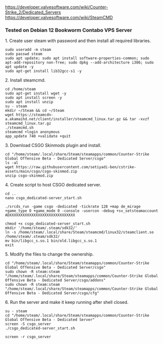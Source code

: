 https://developer.valvesoftware.com/wiki/Counter-Strike_2/Dedicated_Servers
https://developer.valvesoftware.com/wiki/SteamCMD

### Tested on Debian 12 Bookworm Contabo VPS Server

<p>1. Create user steam with password and then install all required libraries.</p>

```
sudo useradd -m steam
sudo passwd steam
sudo apt update; sudo apt install software-properties-common; sudo apt-add-repository non-free; sudo dpkg --add-architecture i386; sudo apt update -y
sudo apt-get install lib32gcc-s1 -y
```

<p>2. Install steamcmd.</p>

```
cd /home/steam
sudo apt-get install wget -y
sudo apt install screen -y
sudo apt install unzip
su - steam
mkdir ~/Steam && cd ~/Steam
wget https://steamcdn-a.akamaihd.net/client/installer/steamcmd_linux.tar.gz && tar -xvzf steamcmd_linux.tar.gz
./steamcmd.sh
steamcmd +login anonymous
app_update 740 +validate +quit
```

<p>3. Download CSGO Skinmods plugin and install.</p>

```
cd "/home/steam/.local/share/Steam/steamapps/common/Counter-Strike Global Offensive Beta - Dedicated Server/csgo"
ls -al
wget https://raw.githubusercontent.com/setiyadi-ben/cstrike-assets/main/csgo/csgo-skinmod.zip
unzip csgo-skinmod.zip
```

<p>4. Create script to host CSGO dedicated server.</p>

```
cd ..
nano csgo_dedicated-server_start.sh
```
```
./srcds_run -game csgo -dedicated -tickrate 128 +map de_mirage +game_type 0 +game_mode 0 -console -usercon -debug +sv_setsteamaccount ADXXXXXXXXXXXXXXXXXXXXXXXXXXXXXX
```
<!-- ./srcds_run -game csgo -dedicated -tickrate 128 +map de_mirage +game_type 0 +game_mode 1 -console -usercon +exec server.cfg -port 27016 +sv_setsteamaccount 60533DAB98B23DC2E8CDE8725130DBFB -->
```
chmod +x csgo_dedicated-server_start.sh
mkdir '/home/steam/.steam/sdk32/'
ln -s /home/steam/.local/share/Steam/steamcmd/linux32/steamclient.so /home/steam/.steam/sdk32/
mv bin/libgcc_s.so.1 bin/old.libgcc_s.so.1
exit
```
<!-- sudo dpkg --add-architecture i386 && sudo apt update
sudo apt-get update && apt install -y gdb libcurl4:i386 lib32ncurses6 libtinfo6:i386 lib32stdc++6 lib32gcc-s1
cd /home/steam/.local/share/Steam/steamapps/common/Counter-Strike\ Global\ Offensive\ Beta\ -\ Dedicated\ Server
ls -al bin/libgcc_s.so.1
mv bin/libgcc_s.so.1 bin/old.libgcc_s.so.1

copy "mods" from local repository to vm/docker repository at
cd /home/steam/.local/share/Steam/steamapps/common/Counter-Strike\ Global\ Offensive\ Beta\ -\ Dedicated\ Server/csgo -->

<p>5. Modify the files to change the ownership.</p>

```
cd "/home/steam/.local/share/Steam/steamapps/common/Counter-Strike Global Offensive Beta - Dedicated Server/csgo"
sudo chown -R steam:steam "/home/steam/.local/share/Steam/steamapps/common/Counter-Strike Global Offensive Beta - Dedicated Server/csgo/addons"
sudo chown -R steam:steam "/home/steam/.local/share/Steam/steamapps/common/Counter-Strike Global Offensive Beta - Dedicated Server/csgo/cfg"
```

<!-- sudo usermod -aG sudo bennyjrx
cp /mnt/f/CSGO\ Backup/csgo-skinmods/mods /home/steam/.local/share/Steam/steamapps/common/Counter-Strike\ Global\ Offensive\ Beta\ -\ Dedicated\ Server/csgo

sudo cp -rv "/mnt/f/CSGO Backup/csgo-skinmods/mods/"* "/home/steam/.local/share/Steam/steamapps/common/Counter-Strike Global Offensive Beta - Dedicated Server/csgo" -->

<!-- cd /home/steam/.local/share/Steam/steamapps/common/Counter-Strike\ Global\ Offensive\ Beta\ -\ Dedicated\ Server/csgo/addons/sourcemod/configs
nano core.cfg
"FollowCSGOServerGuidelines"	"no"
"BlockBadPlugins"	"no" -->

<!-- mkdir /home/steam/.steam/sdk64/
ln -s /home/steam/.local/share/Steam/steamcmd/linux64/steamclient.so /home/steam/.steam/sdk64/ -->
<p>6. Run the server and make it keep running after shell closed.</p>

```
su - steam
cd "/home/steam/.local/share/Steam/steamapps/common/Counter-Strike Global Offensive Beta - Dedicated Server"
screen -S csgo_server
./csgo_dedicated-server_start.sh
```
```
screen -r csgo_server
```
<!-- edit in csgo
dir driveLettter:\SteamLibrary\steamapps\common\Counter-Strike Global Offensive\csgo
find steam.inf and edit
ClientVersion=2000258
ServerVersion=1575
PatchVersion=1.38.8.1
ProductName=csgo
appID=730
SourceRevision=8413246
VersionDate=Oct 12 2023
VersionTime=09:57:39


fixing
sudo apt update && sudo apt install libcurl4
sudo chown -R steam:steam "/home/steam/.local/share/Steam/steamapps/common/Counter-Strike Global Offensive Beta - Dedicated Server/csgo/addons"
sudo chmod -R 755 "/home/steam/.local/share/Steam/steamapps/common/Counter-Strike Global Offensive Beta - Dedicated Server/csgo/addons"

./srcds_run -game csgo -console -usercon +map de_mirage +sv_setsteamaccount ADB345D8F3C8D8018EFCB07BCF43A277

# cek installed plugin
sm plugins list -->